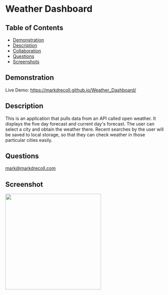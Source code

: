 # Weather Dashboard
  ## Table of Contents
   - [Demonstration](#Demonstration)
   - [Description](#Description)
   - [Collaboration](#Collaboration)
   - [Questions](#Questions)
   - [Screenshots](#Screenshots)
  
  ## Demonstration
  Live Demo: https://markdrecoll.github.io/Weather_Dashboard/

  ## Description
  This is an application that pulls data from an API called open weather. It displays the five day forecast and current day's forecast. The user can select a city and obtain the weather there. Recent searches by the user will be saved to local storage, so that they can check weather in those particular cities easily.

  ## Questions
  mark@markdrecoll.com  
  
  ## Screenshot
  <img src="https://user-images.githubusercontent.com/77694281/125536119-c590b65f-886c-43e7-a01e-ff4002ca7e2a.png" width="300px" height="300px">
